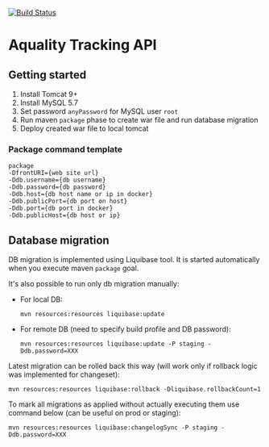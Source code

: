 [![Build Status](https://dev.azure.com/apavar/tracking_api/_apis/build/status%2FaPavar.aq_tracking_api?branchName=switch_azure)](https://dev.azure.com/apavar/tracking_api/_build/latest?definitionId=4&branchName=switch_azure)
# Aquality Tracking API

## Getting started

1. Install Tomcat 9+
1. Install MySQL 5.7
1. Set password `anyPassword` for MySQL user `root`
1. Run maven `package` phase to create war file and run database migration
1. Deploy created war file to local tomcat

### Package command template

```
package 
-DfrontURI={web site url} 
-Ddb.username={db username} 
-Ddb.password={db password} 
-Ddb.host={db host name or ip in docker} 
-Ddb.publicPort={db port on host} 
-Ddb.port={db port in docker}
-Ddb.publicHost={db host or ip}
```


## Database migration

DB migration is implemented using Liquibase tool. It is started automatically when you execute maven `package` goal.

It's also possible to run only db migration manually:

- For local DB:
    ```
    mvn resources:resources liquibase:update
    ```

- For remote DB (need to specify build profile and DB password):
    ```
    mvn resources:resources liquibase:update -P staging -Ddb.password=XXX
    ```

Latest migration can be rolled back this way (will work only if rollback logic was implemented for changeset):
```
mvn resources:resources liquibase:rollback -Dliquibase.rollbackCount=1
```

To mark all migrations as applied without actually executing them use command below (can be useful on prod or staging):
```
mvn resources:resources liquibase:changelogSync -P staging -Ddb.password=XXX
```
